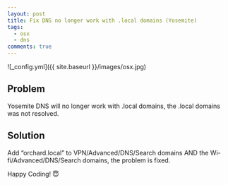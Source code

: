 ```yaml
---
layout: post
title: Fix DNS no longer work with .local domains (Yosemite)
tags:
  - osx
  - dns
comments: true
---
```


![_config.yml]({{ site.baseurl }}/images/osx.jpg)
<!--more-->
## Problem

Yosemite DNS will no longer work with .local domains, the .local domains was not resolved.

## Solution

Add “orchard.local” to VPN/Advanced/DNS/Search domains AND the Wi-fi/Advanced/DNS/Search domains, the problem is fixed.


Happy Coding! 😇